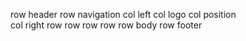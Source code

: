 row header
    row navigation
        col left
            col
                logo
            col
                position    
        col right
            row 
    row
    row
    row
row body
row footer
